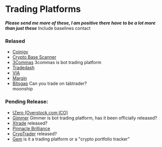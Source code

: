 # Trading Platforms

***Please send me more of these, I am positive there have to be a lot more than just these*** Include baselines contact

### Relased
* [Coinigy](https://www.coinigy.com/)
* [Crypto Base Scanner](https://cryptobasescanner.com?a=9BNjpTHY9UaDKFQL)
* [3Commas](https://3commas.io/)
3commas is bot trading platform
* [Tradedash](https://tradedash.io/)
* [VIA](https://via.world/)
* [Margin](https://margin.de/)
* [Bitsgap](https://bitsgap.com/) 
Can you trade on tabtrader?  
moonship

### Pending Release:
* [tZero (Overstock.com ICO)](https://www.tzero.com/)
* [Gimmer](https://token.gimmer.net/#home)
Gimmer is bot trading platform, has it been officially released?
* [Xtrade](https://xtrade.io/)
released?
* [Pinnacle Brilliance](https://pinnacle-brilliance.com/)
* [CrypTrader](https://cryptrader.com/)
released?
* [Gem](https://gem.co/)
is it a trading platform or a "crypto portfolio tracker"
